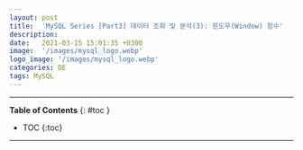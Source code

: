 ```yaml
---
layout: post
title:  'MySQL Series [Part3] 데이터 조회 및 분석(3): 윈도우(Window) 함수'
description: 
date:   2021-03-15 15:01:35 +0300
image:  '/images/mysql_logo.webp'
logo_image: '/images/mysql_logo.webp'
categories: DE
tags: MySQL
---
```


---
**Table of Contents**
{: #toc }
*  TOC
{:toc}

---  

